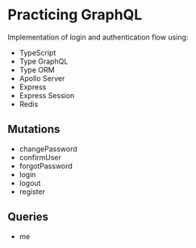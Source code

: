 # Practicing GraphQL

Implementation of login and authentication flow using:

- TypeScript
- Type GraphQL
- Type ORM
- Apollo Server
- Express
- Express Session
- Redis

## Mutations

- changePassword
- confirmUser
- forgotPassword
- login
- logout
- register

## Queries

- me
